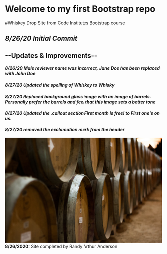 # Welcome to my first Bootstrap repo

#Whiskey Drop Site from Code Institutes Bootstrap course

## *8/26/20 Initial Commit*

## --Updates & Improvements--

#### *8/26/20 Male reviewer name was incorrect, Jane Doe has been replaced with John Doe*
#### *8/27/20 Updated the spelling of Whiskey to Whisky*
#### *8/27/20 Replaced background glass image with an image of barrels. Personally prefer the barrels and feel that this image sets a better tone*
#### *8/27/20 Updated the .callout section First month is free! to First one's on us.*
#### *8/27/20 removed the exclamation mark from the header*




![image](assets/img/vince-veras-Hh3-he9zRQA-unsplash.jpg)
**8/26/2020:** Site completed by Randy Arthur Anderson 